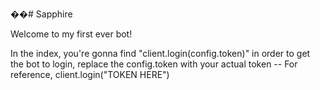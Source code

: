 ��# Sapphire

Welcome to my first ever bot! 

In the index, you're gonna find "client.login(config.token)" in order to get the bot to login, replace the config.token with your actual token -- For reference, client.login("TOKEN HERE")
